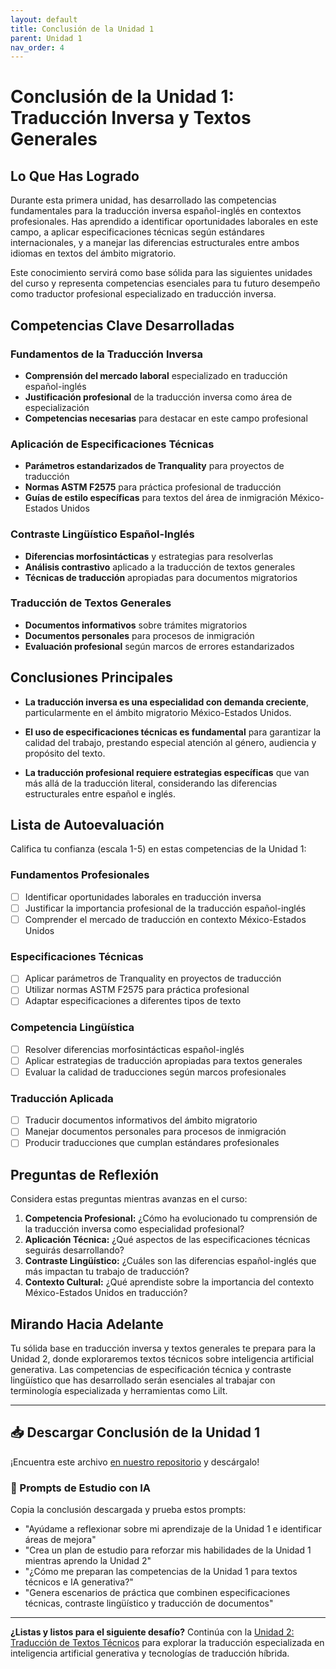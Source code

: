 ```yaml
---
layout: default
title: Conclusión de la Unidad 1
parent: Unidad 1
nav_order: 4
---
```


# Conclusión de la Unidad 1: Traducción Inversa y Textos Generales

## Lo Que Has Logrado

Durante esta primera unidad, has desarrollado las competencias fundamentales para la traducción inversa español-inglés en contextos profesionales. Has aprendido a identificar oportunidades laborales en este campo, a aplicar especificaciones técnicas según estándares internacionales, y a manejar las diferencias estructurales entre ambos idiomas en textos del ámbito migratorio.

Este conocimiento servirá como base sólida para las siguientes unidades del curso y representa competencias esenciales para tu futuro desempeño como traductor profesional especializado en traducción inversa.

## Competencias Clave Desarrolladas

### Fundamentos de la Traducción Inversa
- **Comprensión del mercado laboral** especializado en traducción español-inglés
- **Justificación profesional** de la traducción inversa como área de especialización
- **Competencias necesarias** para destacar en este campo profesional

### Aplicación de Especificaciones Técnicas
- **Parámetros estandarizados de Tranquality** para proyectos de traducción
- **Normas ASTM F2575** para práctica profesional de traducción
- **Guías de estilo específicas** para textos del área de inmigración México-Estados Unidos

### Contraste Lingüístico Español-Inglés
- **Diferencias morfosintácticas** y estrategias para resolverlas
- **Análisis contrastivo** aplicado a la traducción de textos generales
- **Técnicas de traducción** apropiadas para documentos migratorios

### Traducción de Textos Generales
- **Documentos informativos** sobre trámites migratorios
- **Documentos personales** para procesos de inmigración
- **Evaluación profesional** según marcos de errores estandarizados

## Conclusiones Principales

- **La traducción inversa es una especialidad con demanda creciente**, particularmente en el ámbito migratorio México-Estados Unidos.

- **El uso de especificaciones técnicas es fundamental** para garantizar la calidad del trabajo, prestando especial atención al género, audiencia y propósito del texto.

- **La traducción profesional requiere estrategias específicas** que van más allá de la traducción literal, considerando las diferencias estructurales entre español e inglés.

## Lista de Autoevaluación

Califica tu confianza (escala 1-5) en estas competencias de la Unidad 1:

### Fundamentos Profesionales
- [ ] Identificar oportunidades laborales en traducción inversa
- [ ] Justificar la importancia profesional de la traducción español-inglés
- [ ] Comprender el mercado de traducción en contexto México-Estados Unidos

### Especificaciones Técnicas
- [ ] Aplicar parámetros de Tranquality en proyectos de traducción
- [ ] Utilizar normas ASTM F2575 para práctica profesional
- [ ] Adaptar especificaciones a diferentes tipos de texto

### Competencia Lingüística
- [ ] Resolver diferencias morfosintácticas español-inglés
- [ ] Aplicar estrategias de traducción apropiadas para textos generales
- [ ] Evaluar la calidad de traducciones según marcos profesionales

### Traducción Aplicada
- [ ] Traducir documentos informativos del ámbito migratorio
- [ ] Manejar documentos personales para procesos de inmigración
- [ ] Producir traducciones que cumplan estándares profesionales

## Preguntas de Reflexión

Considera estas preguntas mientras avanzas en el curso:

1. **Competencia Profesional:** ¿Cómo ha evolucionado tu comprensión de la traducción inversa como especialidad profesional?
2. **Aplicación Técnica:** ¿Qué aspectos de las especificaciones técnicas seguirás desarrollando?
3. **Contraste Lingüístico:** ¿Cuáles son las diferencias español-inglés que más impactan tu trabajo de traducción?
4. **Contexto Cultural:** ¿Qué aprendiste sobre la importancia del contexto México-Estados Unidos en traducción?

## Mirando Hacia Adelante

Tu sólida base en traducción inversa y textos generales te prepara para la Unidad 2, donde exploraremos textos técnicos sobre inteligencia artificial generativa. Las competencias de especificación técnica y contraste lingüístico que has desarrollado serán esenciales al trabajar con terminología especializada y herramientas como Lilt.

---

## 📥 Descargar Conclusión de la Unidad 1
¡Encuentra este archivo [en nuestro repositorio](https://github.com/alainamb/uic_tr18-trad-inversa-es-en/blob/main/unidad1/unidad1-conclusion.md) y descárgalo!

### 🤖 Prompts de Estudio con IA
Copia la conclusión descargada y prueba estos prompts:
- "Ayúdame a reflexionar sobre mi aprendizaje de la Unidad 1 e identificar áreas de mejora"
- "Crea un plan de estudio para reforzar mis habilidades de la Unidad 1 mientras aprendo la Unidad 2"
- "¿Cómo me preparan las competencias de la Unidad 1 para textos técnicos e IA generativa?"
- "Genera escenarios de práctica que combinen especificaciones técnicas, contraste lingüístico y traducción de documentos"

---

**¿Listas y listos para el siguiente desafío?** Continúa con la [Unidad 2: Traducción de Textos Técnicos](../unidad2/unidad2-resumen.md) para explorar la traducción especializada en inteligencia artificial generativa y tecnologías de traducción híbrida.
